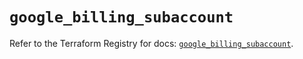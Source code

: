 # `google_billing_subaccount`

Refer to the Terraform Registry for docs: [`google_billing_subaccount`](https://registry.terraform.io/providers/hashicorp/google/5.38.0/docs/resources/billing_subaccount).
